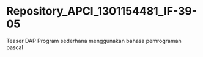 # Repository_APCI_1301154481_IF-39-05
Teaser DAP
Program sederhana menggunakan bahasa pemrograman pascal
